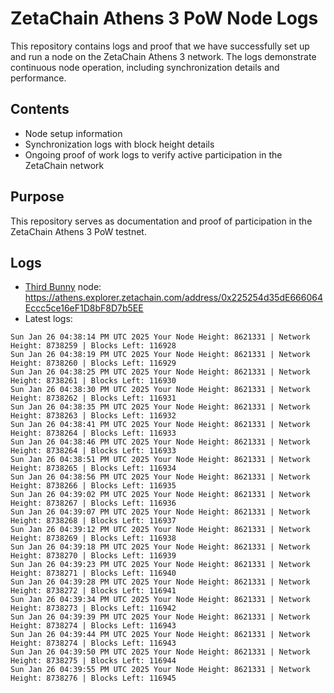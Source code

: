 # ZetaChain Athens 3 PoW Node Logs
This repository contains logs and proof that we have successfully set up and run a node on the ZetaChain Athens 3 network. The logs demonstrate continuous node operation, including synchronization details and performance.

## Contents
- Node setup information
- Synchronization logs with block height details
- Ongoing proof of work logs to verify active participation in the ZetaChain network

## Purpose
This repository serves as documentation and proof of participation in the ZetaChain Athens 3 PoW testnet.

## Logs

- [Third Bunny](https://thirdbunny.xyz/) node: https://athens.explorer.zetachain.com/address/0x225254d35dE666064Eccc5ce16eF1D8bF8D7b5EE
- Latest logs:
```
Sun Jan 26 04:38:14 PM UTC 2025 Your Node Height: 8621331 | Network Height: 8738259 | Blocks Left: 116928
Sun Jan 26 04:38:19 PM UTC 2025 Your Node Height: 8621331 | Network Height: 8738260 | Blocks Left: 116929
Sun Jan 26 04:38:25 PM UTC 2025 Your Node Height: 8621331 | Network Height: 8738261 | Blocks Left: 116930
Sun Jan 26 04:38:30 PM UTC 2025 Your Node Height: 8621331 | Network Height: 8738262 | Blocks Left: 116931
Sun Jan 26 04:38:35 PM UTC 2025 Your Node Height: 8621331 | Network Height: 8738263 | Blocks Left: 116932
Sun Jan 26 04:38:41 PM UTC 2025 Your Node Height: 8621331 | Network Height: 8738264 | Blocks Left: 116933
Sun Jan 26 04:38:46 PM UTC 2025 Your Node Height: 8621331 | Network Height: 8738264 | Blocks Left: 116933
Sun Jan 26 04:38:51 PM UTC 2025 Your Node Height: 8621331 | Network Height: 8738265 | Blocks Left: 116934
Sun Jan 26 04:38:56 PM UTC 2025 Your Node Height: 8621331 | Network Height: 8738266 | Blocks Left: 116935
Sun Jan 26 04:39:02 PM UTC 2025 Your Node Height: 8621331 | Network Height: 8738267 | Blocks Left: 116936
Sun Jan 26 04:39:07 PM UTC 2025 Your Node Height: 8621331 | Network Height: 8738268 | Blocks Left: 116937
Sun Jan 26 04:39:12 PM UTC 2025 Your Node Height: 8621331 | Network Height: 8738269 | Blocks Left: 116938
Sun Jan 26 04:39:18 PM UTC 2025 Your Node Height: 8621331 | Network Height: 8738270 | Blocks Left: 116939
Sun Jan 26 04:39:23 PM UTC 2025 Your Node Height: 8621331 | Network Height: 8738271 | Blocks Left: 116940
Sun Jan 26 04:39:28 PM UTC 2025 Your Node Height: 8621331 | Network Height: 8738272 | Blocks Left: 116941
Sun Jan 26 04:39:34 PM UTC 2025 Your Node Height: 8621331 | Network Height: 8738273 | Blocks Left: 116942
Sun Jan 26 04:39:39 PM UTC 2025 Your Node Height: 8621331 | Network Height: 8738274 | Blocks Left: 116943
Sun Jan 26 04:39:44 PM UTC 2025 Your Node Height: 8621331 | Network Height: 8738274 | Blocks Left: 116943
Sun Jan 26 04:39:50 PM UTC 2025 Your Node Height: 8621331 | Network Height: 8738275 | Blocks Left: 116944
Sun Jan 26 04:39:55 PM UTC 2025 Your Node Height: 8621331 | Network Height: 8738276 | Blocks Left: 116945
```

